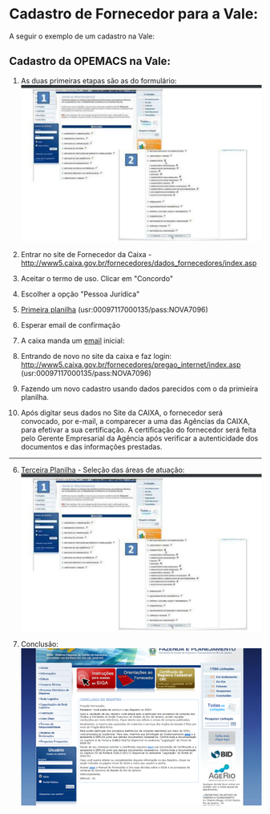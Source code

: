 # Cadastro de Fornecedor para a Vale:

A seguir o exemplo de um cadastro na Vale:

## Cadastro da OPEMACS na Vale:
1) As duas primeiras etapas são as do formulário:
![printscreen_form3](https://github.com/Lucas-Armand/Caranda/blob/master/img/SIGA3.png)



1) Entrar no site de Fornecedor da Caixa - http://www5.caixa.gov.br/fornecedores/dados_fornecedores/index.asp
2) Aceitar o termo de uso. Clicar em "Concordo"
3) Escolher a opção "Pessoa Jurídica" 
4) [Primeira planilha](https://github.com/Lucas-Armand/Caranda/blob/master/docs/form1_CAIXA.txt) (usr:00097117000135/pass:NOVA7096)
5) Esperar email de confirmação
6) A caixa manda um [email](https://github.com/Lucas-Armand/Caranda/blob/master/img/CAIXA1.png) inicial:
7) Entrando de novo no site da caixa e faz login: http://www5.caixa.gov.br/fornecedores/pregao_internet/index.asp (usr:00097117000135/pass:NOVA7096)
8) Fazendo um novo cadastro usando dados parecidos com o da primieira planilha.

9) Após digitar seus dados no Site da CAIXA, o fornecedor será convocado, por e-mail, a comparecer a uma das Agências da CAIXA, para efetivar a sua certificação. A certificação do fornecedor será feita pelo Gerente Empresarial da Agência após verificar a autenticidade dos documentos e das informações prestadas.


----------------------------------------------------------------------------------------------------------------




6) [Terceira Planilha](https://github.com/Lucas-Armand/Caranda/blob/master/docs/form3_SIGA.txt) - Seleção das áreas de atuação:
![printscreen_form3](https://github.com/Lucas-Armand/Caranda/blob/master/img/SIGA3.png)

7) Conclusão:
![printscreen_conclusion](https://github.com/Lucas-Armand/Caranda/blob/master/img/SIGA4.png)
